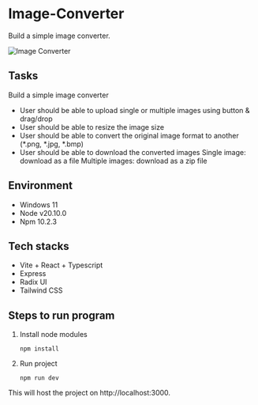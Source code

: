# Image-Converter
Build a simple image converter.

![Image Converter](image.png)

## Tasks
Build a simple image converter
- User should be able to upload single or multiple images using button & drag/drop
- User should be able to resize the image size
- User should be able to convert the original image format to another (*.png, *.jpg, *.bmp)
- User should be able to download the converted images Single image: download as a file Multiple images: download as a zip file

## Environment
- Windows 11
- Node v20.10.0
- Npm 10.2.3

## Tech stacks
- Vite + React + Typescript
- Express
- Radix UI
- Tailwind CSS

## Steps to run program
1. Install node modules
   ```shell
   npm install
   ```

2. Run project
   ```shell
   npm run dev
   ```
This will host the project on http://localhost:3000.
